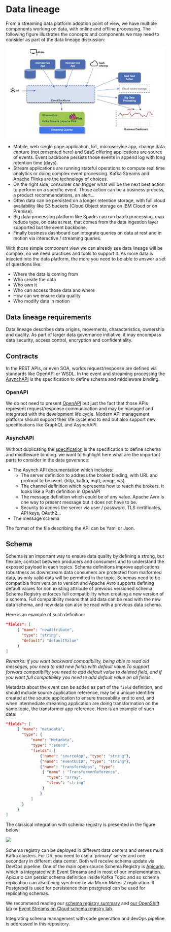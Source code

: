 # Data lineage

From a streaming data platform adoption point of view, we have multiple components working on data, with online and offline processing. The following figure illustrates the concepts and components we may need to consider as part of the data lineage discussion:

![](./images/data-lineage-ctx.png)

* Mobile, web single page application, IoT, microservice app, change data capture (not presented here) and SaaS offering applications are source of events. Event backbone persists those events in append log with long retention time (days). 
* Stream applications are running stateful operations to compute real time analytics or doing complex event processing. Kafka Streams and Apache Flinks are the technology of choices. 
* On the right side, consumer can trigger what will be the next best action to perform on a specific event. Those action can be a business process, a product recommendations, an alert...
* Often data can be persisted on a longer retention storage, with full cloud availability like S3 buckets (Cloud Object storage on IBM Cloud or on Premise).
* Big data processing platform like Sparks can run batch processing, map reduce type, on data at rest, that comes from the data ingestion layer supported but the event backbone.
* Finally business dashboard can integrate queries on data at rest and in motion via interactive / streaming queries.

With those simple component view we can already see data lineage will be complex, so we need practices and tools to support it.
As more data is injected into the data platform, the more you need to be able to answer a set of questions like:

* Where the data is coming from 
* Who create the data
* Who own it
* Who can access those data and where
* How can we ensure data quality
* Who modify data in motion

## Data lineage requirements

Data lineage describes data origins, movements, characteristics, ownership and quality. As part of larger data governance initiative, it may encompass data security, access control, encryption and confidentiality. 

## Contracts

In the REST APIs, or even SOA, worlds request/response are defined via standards like OpenAPI or WSDL. In the event and streaming processing the [AsynchAPI](https://www.asyncapi.com/) is the specification to define schema and middleware binding.

### OpenAPI

We do not need to present [OpenAPI](https://www.openapis.org/) but just the fact that those APIs represent request/response communication and may be managed and integrated with the development life cycle. Modern API management platform should support their life cycle end to end but also support new specifications like GraphQL and AsynchAPI.

### AsynchAPI

Without duplicating the [specification](https://www.asyncapi.com/) is the specification to define schema and middleware binding. we want to highlight here what are the important parts to consider in the data goverance:

* The Asynch API documentation which includes:
    * The server definition to address the broker binding, with URL and protocol to be used. (http, kafka, mqtt, amqp, ws)
    * The channel definition which represents how to reach the brokers. It looks like a Path definition in OpenAPI
    * The message definition which could be of any value. Apache Avro is one way to present message but it does not have to be.
    * Security to access the server via user / password, TLS certificates, API keys, OAuth2...
* The message schema

The format of the file describing the API can be Yaml or Json. 

## Schema

Schema is an important way to ensure data quality by defining a strong, but flexible, contract between producers and consumers and to understand the exposed payload in each topics. Schema definitions improve applications robustness as downstream data consumers are protected from malformed data, as only valid data will be permitted in the topic.
Schemas need to be compatible from version to version and Apache Avro supports defining default values for non existing attribute of previous versioned schema. Schema Registry enforces full compatibility when creating a new version of a schema. Full compatibility means that old data can be read with the new data schema, and new data can also be read with a previous data schema.

Here is an example of such definition:

```json
"fields": [
     { "name": "newAttribute",
       "type": "string",
       "default": "defaultValue"
     }
]
```
*Remarks: if you want backward compatibility, being able to read old messages, you need to add new fields with default value.To support forward compatibility you need to add default value to deleted field, and if you want full compatibility you need to add default value on all fields.*

Metadata about the event can be added as part of the `field` definition, and should include source application reference, may be a unique identifier created at the source application to ensure traceability end to end, and when intermediate streaming application are doing transformation on the same topic, the transformer app reference. Here is an example of such data:

```json
"fields": [
     { "name": "metadata",
       "type": {
           "name": "Metadata",
           "type": "record",
           "fields": [
               {"name": "sourceApp", "type": "string"},
               {"name": "eventUUID", "type": "string"},
               {"name": "transformApps", "type": 
                { "name" : "TransformerReference",
                  "type": "array",
                  "items": "string"
                }
               }
           ]
       }
     }
]
```


The classical integration with schema registry is presented in the figure below:

![](../../technology/avro-schemas/images/schema-registry.png)

Schema registry can be deployed in different data centers and serves multi Kafka clusters. For DR, you need to use a 'primary' server and one secondary in different data center. Both will receive schema update via DevOps pipeline. One of the main open source Schema Registry is [Apicurio](https://www.apicur.io/), which is integrated with Event Streams and in most of our implementation. Apicurio can persist schema definition inside Kafka Topic and so schema replication can also being synchronize via Mirror Maker 2 replication. If Postgresql is used for persistence then postgresql can be used for replicating schemas.

We recommend reading our [schema registry summary](../../technology/avro-schemas/) and [our OpenShift lab](../../use-cases/schema-registry-on-ocp/) or [Event Streams on Cloud schema registry lab](../../use-cases/schema-registry-on-cloud/).

Integrating schema management with code generation and devOps pipeline is addressed in this repository.

